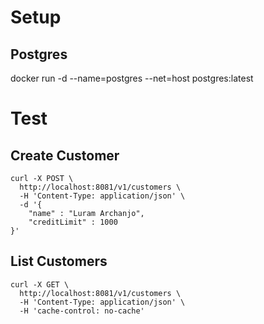 # Setup

## Postgres

docker run -d --name=postgres --net=host postgres:latest

# Test

## Create Customer

~~~~
curl -X POST \
  http://localhost:8081/v1/customers \
  -H 'Content-Type: application/json' \
  -d '{
	"name" : "Luram Archanjo",
	"creditLimit" : 1000
}'
~~~~

## List Customers

~~~~
curl -X GET \
  http://localhost:8081/v1/customers \
  -H 'Content-Type: application/json' \
  -H 'cache-control: no-cache'
~~~~